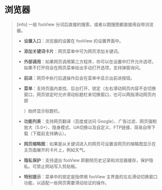 # 浏览器

> \[info\] 一般 fooView 分词后直接的搜索，或者以图搜图都直接用自带浏览器。
>
> * **设置入口**：浏览器的设置在 fooView 的设置界面中。
> * **添加关键词卡片**：网页菜单中可为网页添加关键词。
> * **外部调用**：如果网页调用第三方程序，你可以在设置中打开允许选项，如果不打开将会在网页菜单给出手动打开选项，支持弹窗询问。
> * **前进**：网页中执行后退操作后会在菜单中显示出前进按钮。
> * **菜单**：支持页面内查找、后台打开、锁定（左右滑动网页内容不会切换窗口，网页锁定时允许滑动标题栏来切换窗口，也可以两指滑动网页内部
>
>   ）始终显示标题栏。
>
> * **功能列表**：支持网页翻译（百度或访问 Google）、广告过滤、网页强制放大（5.0+）、隐身模式、UA切换以及自定义、FTP链接、简易自带下载（下载前支持确认）。
> * **网页缩略图**：如果是从关键词进入的网页可设置该网页的缩略图显示在主页面展开的卡片上，例如天气。
> * **隐私保护**：支持退出 fooView 即删除历史记录和浏览器缓存，保护隐私。可禁止网站写入剪贴板。
> * **特别提示**：菜单中的锁定是指停用 fooView 主界面的左右滑动切换窗口功能，以适配一些网页需要滑动验证的操作。

